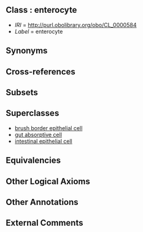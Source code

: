 
## Class : enterocyte

 * *IRI* = http://purl.obolibrary.org/obo/CL_0000584
 * *Label* = enterocyte

## Synonyms


## Cross-references


## Subsets


## Superclasses

 * [brush border epithelial cell](../../CL/39/CL_0000239.md)
 * [gut absorptive cell](../../CL/77/CL_0000677.md)
 * [intestinal epithelial cell](../../CL/63/CL_0002563.md)

## Equivalencies


## Other Logical Axioms


## Other Annotations


## External Comments

